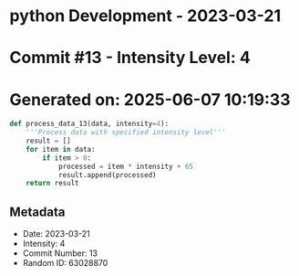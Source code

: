 ﻿# python Development - 2023-03-21
# Commit #13 - Intensity Level: 4
# Generated on: 2025-06-07 10:19:33
```python
def process_data_13(data, intensity=4):
    '''Process data with specified intensity level'''
    result = []
    for item in data:
        if item > 0:
            processed = item * intensity + 65
            result.append(processed)
    return result
```
## Metadata
- Date: 2023-03-21
- Intensity: 4
- Commit Number: 13
- Random ID: 63028870
